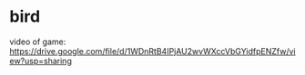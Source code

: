 # bird
video of game: https://drive.google.com/file/d/1WDnRtB4IPjAU2wvWXccVbGYidfpENZfw/view?usp=sharing
